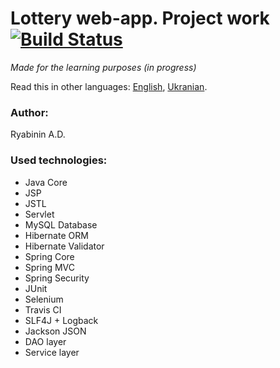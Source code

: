 
# Lottery web-app. Project work [![Build Status](https://travis-ci.com/THEWaterfall/Lottery.svg?branch=master)](https://travis-ci.com/THEWaterfall/Lottery)
_Made for the learning purposes (in progress)_

Read this in other languages: [English](https://github.com/THEWaterfall/Lottery/blob/master/README.en-US.md), [Ukranian](https://github.com/THEWaterfall/Lottery/blob/master/README.md).

### Author:

Ryabinin A.D.

### Used technologies:
* Java Core
* JSP
* JSTL
* Servlet
* MySQL Database
* Hibernate ORM
* Hibernate Validator
* Spring Core
* Spring MVC
* Spring Security
* JUnit
* Selenium
* Travis CI
* SLF4J + Logback
* Jackson JSON
* DAO layer
* Service layer
